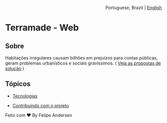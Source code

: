 


<!--<p align="center"><img src="https://img.shields.io/github/languages/code-size/felipe-pazam/Projeto-Terramade?color=yellow&logo=terramade&style=flat-square">
<img src="https://img.shields.io/github/license/felipe-pazam/Projeto-Terramade?style=flat-square"></p>-->

<p align="right">Portuguese, Brazil | <a href="https://github.com/felipe-pazam/Projeto-Terramade/edit/main/Readme.md">English</a></p>

# Terramade - Web

## Sobre

Habitações irregulares causam bilhões em prejuízos para contas públicas, geram problemas urbanísticos e sociais gravíssimos. ( <a href="https://github.com/felipe-andersen/terramade-p/blob/main/propostas-de-solucao.md">Veja as propostas de solução<a> )

<!--
## Principais formas de monetização
Fornecer ferramentas para o usuário planejar a compra de imóveis, administrar imóveis, obter serviços relacionados, receber ofertas de financiamento para reforma e outros recursos como painés solares, e outros. Inclui uma rede social onde um usuário pode postar e fazer um "diário de obra" através de uma ferramenta específica. Pessoas que se indentificarem podem contribuir financeiramente (app fica com 10 - 20% do valor).
-->
  
## Tópicos 
  
  * <a href="https://github.com/felipe-andersen/terramade-web/blob/master/src/docs/pt-br/technology.md"> Tecnologias </a>
  
  * <a href="https://github.com/felipe-andersen/terramade-react/docs/pt-br/contributing.md"> Contribuindo com o projeto </a>

  
  Feito com :heart:  By Felipe Andersen
